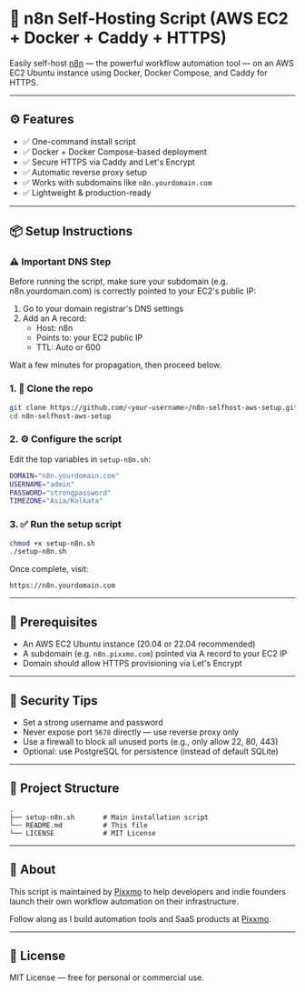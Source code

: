 # 🚀 n8n Self-Hosting Script (AWS EC2 + Docker + Caddy + HTTPS)

Easily self-host [n8n](https://n8n.io) — the powerful workflow automation tool — on an AWS EC2 Ubuntu instance using Docker, Docker Compose, and Caddy for HTTPS.

---

## ⚙️ Features

* ✅ One-command install script
* ✅ Docker + Docker Compose-based deployment
* ✅ Secure HTTPS via Caddy and Let's Encrypt
* ✅ Automatic reverse proxy setup
* ✅ Works with subdomains like `n8n.yourdomain.com`
* ✅ Lightweight & production-ready

---

## 📦 Setup Instructions

### ⚠️ Important DNS Step

Before running the script, make sure your subdomain (e.g. n8n.yourdomain.com) is correctly pointed to your EC2's public IP:

  1. Go to your domain registrar's DNS settings
  2. Add an A record:
     - Host: n8n
     - Points to: your EC2 public IP
     - TTL: Auto or 600

Wait a few minutes for propagation, then proceed below.

### 1. 🔁 Clone the repo

```bash
git clone https://github.com/<your-username>/n8n-selfhost-aws-setup.git
cd n8n-selfhost-aws-setup
```

### 2. ⚙️ Configure the script

Edit the top variables in `setup-n8n.sh`:

```bash
DOMAIN="n8n.yourdomain.com"
USERNAME="admin"
PASSWORD="strongpassword"
TIMEZONE="Asia/Kolkata"
```

### 3. ✅ Run the setup script

```bash
chmod +x setup-n8n.sh
./setup-n8n.sh
```

Once complete, visit:

```
https://n8n.yourdomain.com
```

---

## 📝 Prerequisites

* An AWS EC2 Ubuntu instance (20.04 or 22.04 recommended)
* A subdomain (e.g. `n8n.pixxmo.com`) pointed via A record to your EC2 IP
* Domain should allow HTTPS provisioning via Let's Encrypt

---

## 🔐 Security Tips

* Set a strong username and password
* Never expose port `5678` directly — use reverse proxy only
* Use a firewall to block all unused ports (e.g., only allow 22, 80, 443)
* Optional: use PostgreSQL for persistence (instead of default SQLite)

---

## 📂 Project Structure

```
.
├── setup-n8n.sh       # Main installation script
└── README.md          # This file
└── LICENSE            # MIT License
```

---

## 🧠 About

This script is maintained by [Pixxmo](https://pixxmo.com) to help developers and indie founders launch their own workflow automation on their infrastructure.

Follow along as I build automation tools and SaaS products at [Pixxmo](https://pixxmo.com).

---

## 📄 License

MIT License — free for personal or commercial use.

